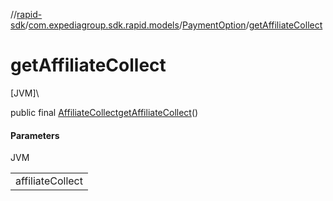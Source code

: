 //[rapid-sdk](../../../index.md)/[com.expediagroup.sdk.rapid.models](../index.md)/[PaymentOption](index.md)/[getAffiliateCollect](get-affiliate-collect.md)

# getAffiliateCollect

[JVM]\

public final [AffiliateCollect](../-affiliate-collect/index.md)[getAffiliateCollect](get-affiliate-collect.md)()

#### Parameters

JVM

| |
|---|
| affiliateCollect |

